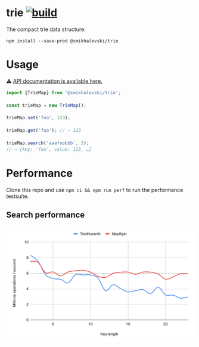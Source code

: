 # trie [![build](https://github.com/smikhalevski/trie/actions/workflows/master.yml/badge.svg?branch=master&event=push)](https://github.com/smikhalevski/trie/actions/workflows/master.yml)

The compact trie data structure.

```shell
npm install --save-prod @smikhalevski/trie
```

# Usage

⚠️ [API documentation is available here.](https://smikhalevski.github.io/trie/)

```ts
import {TrieMap} from '@smikhalevski/trie';

const trieMap = new TrieMap();

trieMap.set('foo', 123);

trieMap.get('foo'); // → 123

trieMap.search('aaafoobbb', 3);
// → {key: 'foo', value: 123, …}
```

# Performance

Clone this repo and use `npm ci && npm run perf` to run the performance testsuite.

## Search performance

![Search performance chart](https://github.com/smikhalevski/trie/raw/master/images/perf-search.svg)
